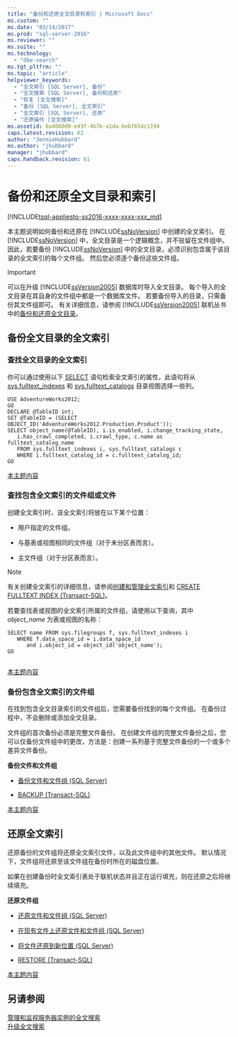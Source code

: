 ```yaml
---
title: "备份和还原全文目录和索引 | Microsoft Docs"
ms.custom: ""
ms.date: "03/14/2017"
ms.prod: "sql-server-2016"
ms.reviewer: ""
ms.suite: ""
ms.technology: 
  - "dbe-search"
ms.tgt_pltfrm: ""
ms.topic: "article"
helpviewer_keywords: 
  - "全文索引 [SQL Server], 备份"
  - "全文搜索 [SQL Server], 备份和还原"
  - "恢复 [全文搜索]"
  - "备份 [SQL Server], 全文索引"
  - "全文索引 [SQL Server], 还原"
  - "还原操作 [全文搜索]"
ms.assetid: 6a4080d9-e43f-4b7b-a1da-bebf654c1194
caps.latest.revision: 62
author: "JennieHubbard"
ms.author: "jhubbard"
manager: "jhubbard"
caps.handback.revision: 61
---
```

# 备份和还原全文目录和索引
[!INCLUDE[tsql-appliesto-ss2016-xxxx-xxxx-xxx_md](../../includes/tsql-appliesto-ss2016-xxxx-xxxx-xxx-md.md)]

  本主题说明如何备份和还原在 [!INCLUDE[ssNoVersion](../../includes/ssnoversion-md.md)] 中创建的全文索引。 在 [!INCLUDE[ssNoVersion](../../includes/ssnoversion-md.md)] 中，全文目录是一个逻辑概念，并不驻留在文件组中。 因此，若要备份 [!INCLUDE[ssNoVersion](../../includes/ssnoversion-md.md)] 中的全文目录，必须识别包含属于该目录的全文索引的每个文件组。 然后您必须逐个备份这些文件组。  
  
> [!IMPORTANT]  
>  可以在升级 [!INCLUDE[ssVersion2005](../../includes/ssversion2005-md.md)] 数据库时导入全文目录。 每个导入的全文目录在其自身的文件组中都是一个数据库文件。 若要备份导入的目录，只需备份其文件组即可。 有关详细信息，请参阅 [!INCLUDE[ssVersion2005](../../includes/ssversion2005-md.md)] 联机丛书中的[备份和还原全文目录](http://go.microsoft.com/fwlink/?LinkID=121052)。  
  
##  <a name="backingup"></a> 备份全文目录的全文索引  
  
###  <a name="Find_FTIs_of_a_Catalog"></a> 查找全文目录的全文索引  
 你可以通过使用以下 [SELECT](../../t-sql/queries/select-transact-sql.md) 语句检索全文索引的属性，此语句将从 [sys.fulltext_indexes](../../relational-databases/system-catalog-views/sys-fulltext-indexes-transact-sql.md) 和 [sys.fulltext_catalogs](../../relational-databases/system-catalog-views/sys-fulltext-catalogs-transact-sql.md) 目录视图选择一些列。  
  
```  
USE AdventureWorks2012;  
GO  
DECLARE @TableID int;  
SET @TableID = (SELECT OBJECT_ID('AdventureWorks2012.Production.Product'));  
SELECT object_name(@TableID), i.is_enabled, i.change_tracking_state,   
   i.has_crawl_completed, i.crawl_type, c.name as fulltext_catalog_name   
   FROM sys.fulltext_indexes i, sys.fulltext_catalogs c   
   WHERE i.fulltext_catalog_id = c.fulltext_catalog_id;  
GO  
```  
  
 [本主题内容](#top)  
  
###  <a name="Find_FG_of_FTI"></a> 查找包含全文索引的文件组或文件  
 创建全文索引时，该全文索引将放在以下某个位置：  
  
-   用户指定的文件组。  
  
-   与基表或视图相同的文件组（对于未分区表而言）。  
  
-   主文件组（对于分区表而言）。  
  
> [!NOTE]  
>  有关创建全文索引的详细信息，请参阅[创建和管理全文索引](../../relational-databases/search/create-and-manage-full-text-indexes.md)和 [CREATE FULLTEXT INDEX (Transact-SQL)](../../t-sql/statements/create-fulltext-index-transact-sql.md)。  
  
 若要查找表或视图的全文索引所属的文件组，请使用以下查询，其中 *object_name* 为表或视图的名称：  
  
```  
SELECT name FROM sys.filegroups f, sys.fulltext_indexes i   
   WHERE f.data_space_id = i.data_space_id   
      and i.object_id = object_id('object_name');  
GO  
  
```  
  
 [本主题内容](#top)  
  
###  <a name="Back_up_FTIs_of_FTC"></a> 备份包含全文索引的文件组  
 在找到包含全文目录索引的文件组后，您需要备份找到的每个文件组。 在备份过程中，不会删除或添加全文目录。  
  
 文件组的首次备份必须是完整文件备份。 在创建文件组的完整文件备份之后，您可以仅备份文件组中的更改，方法是：创建一系列基于完整文件备份的一个或多个差异文件备份。  
  
 **备份文件和文件组**  
  
-   [备份文件和文件组 (SQL Server)](../../relational-databases/backup-restore/back-up-files-and-filegroups-sql-server.md)  
  
-   [BACKUP (Transact-SQL)](../../t-sql/statements/backup-transact-sql.md)  
  
 [本主题内容](#top)  
  
##  <a name="Restore_FTI"></a> 还原全文索引  
 还原备份的文件组将还原全文索引文件，以及此文件组中的其他文件。 默认情况下，文件组将还原至该文件组在备份时所在的磁盘位置。  
  
 如果在创建备份时全文索引表处于联机状态并且正在运行填充，则在还原之后将继续填充。  
  
 **还原文件组**  
  
-   [还原文件和文件组 (SQL Server)](../../relational-databases/backup-restore/restore-files-and-filegroups-sql-server.md)  
  
-   [在现有文件上还原文件和文件组 (SQL Server)](../../relational-databases/backup-restore/restore-files-and-filegroups-over-existing-files-sql-server.md)  
  
-   [将文件还原到新位置 (SQL Server)](../../relational-databases/backup-restore/restore-files-to-a-new-location-sql-server.md)  
  
-   [RESTORE (Transact-SQL)](../Topic/RESTORE%20\(Transact-SQL\).md)  
  
 [本主题内容](#top)  
  
## 另请参阅  
 [管理和监视服务器实例的全文搜索](../../relational-databases/search/manage-and-monitor-full-text-search-for-a-server-instance.md)   
 [升级全文搜索](../../relational-databases/search/upgrade-full-text-search.md)  
  
  